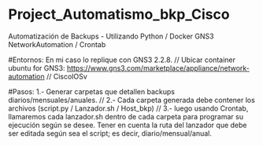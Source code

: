 # Project_Automatismo_bkp_Cisco
Automatización de Backups - Utilizando Python / Docker GNS3 NetworkAutomation / Crontab

#Entornos:
En mi caso lo replique con GNS3 2.2.8. //
Ubicar container ubuntu for GNS3: https://www.gns3.com/marketplace/appliance/network-automation //
CiscoIOSv

#Pasos:
1.- Generar carpetas que detallen backups diarios/mensuales/anuales. //
2.- Cada carpeta generada debe contener los archivos (script.py / Lanzador.sh / Host_bkp) //
3.- luego usando Crontab, llamaremos cada lanzador.sh dentro de cada carpeta para programar su ejecución según se desee.
Tener en cuenta la ruta del lanzador que debe ser editada según sea el script; es decir, diario/mensual/anual.




